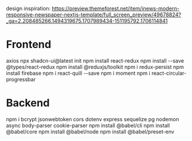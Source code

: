 design inspiration: https://preview.themeforest.net/item/inews-modern-responsive-newspaper-nextjs-template/full_screen_preview/49678824?_ga=2.208485266.1494319675.1707989434-151195792.1706114841

# Frontend

axios
npx shadcn-ui@latest init
npm install react-redux
npm install --save @types/react-redux
npm install @reduxjs/toolkit
npm i redux-persist
npm install firebase
npm i react-quill --save
npm i moment
npm i react-circular-progressbar

# Backend

npm i bcrypt jsonwebtoken cors dotenv express sequelize pg nodemon async body-parser cookie-parser
npm install @babel/cli
npm install @babel/core
npm install @babel/node
npm install @babel/preset-env
